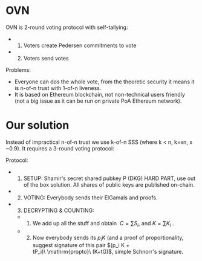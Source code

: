 # OVN

OVN is 2-round voting protocol with self-tallying:
-   1. Voters create Pedersen commitments to vote
-   2. Voters send votes

Problems:
- Everyone can dos the whole vote, from the theoretic security it means it is n-of-n trust with 1-of-n liveness.
- It is based on Ethereum blockchain, not non-technical users friendly (not a big issue as it can be run on private PoA Ethereum network).

# Our solution

Instead of impractical n-of-n trust we use k-of-n SSS (where k < n, k=xn, x ~0.9). It requires a 3-round voting protocol:

Protocol:
-   1.  SETUP: Shamir's secret shared pubkey P (DKG) HARD PART, use out of the box solution. All shares of public keys are published on-chain.
-   2. VOTING: Everybody sends their ElGamals and proofs.
-   3. DECRYPTING & COUNTING:
    - 1. We add up all the stuff and obtain  $C = \sum S_i$, and $K = \sum K_i$ .
    - 2. Now everybody sends its $p_iK$ (and a proof of proportionality, suggest signature of this pair $(p_i K + tP_i)\ \mathrm{propto}\ (K+tG)$, simple Schnorr's signature. 